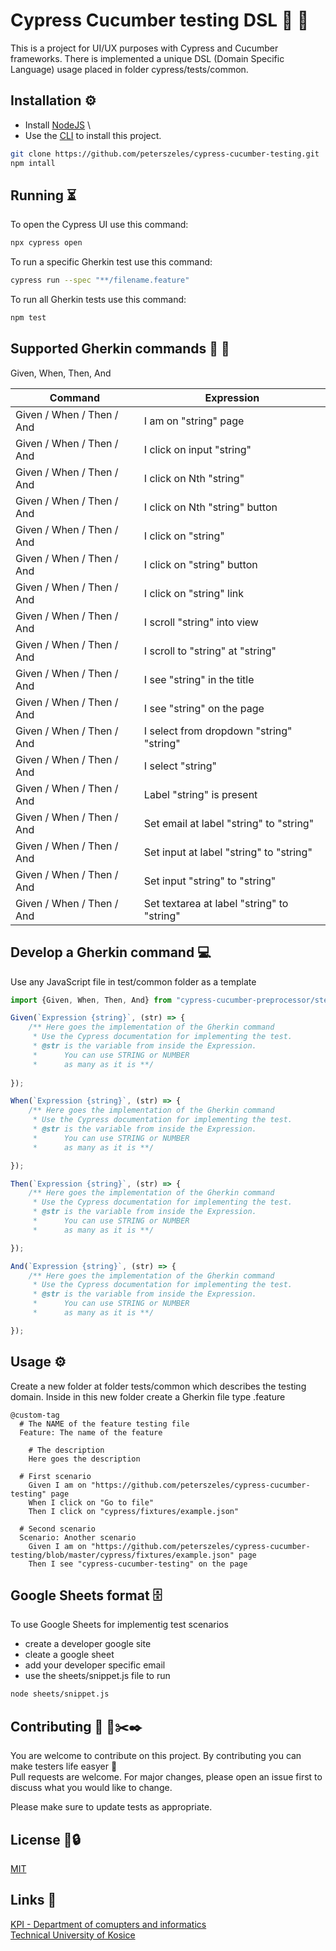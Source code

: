# Cypress Cucumber testing DSL 🥒 🚀

This is a project for UI/UX purposes with Cypress and Cucumber frameworks.
There is implemented a unique DSL (Domain Specific Language) usage placed in folder cypress/tests/common.


## Installation ⚙️

- Install [NodeJS](https://nodejs.org/en/) \
- Use the  [CLI](https://www.w3schools.com/whatis/whatis_cli.asp) to install this project.

```bash
git clone https://github.com/peterszeles/cypress-cucumber-testing.git
npm intall
```

## Running ⏳

To open the Cypress UI use this command:
```bash
npx cypress open
```

To run a specific Gherkin test use this command:
```bash
cypress run --spec "**/filename.feature"
```

To run all Gherkin tests use this command:
```bash
npm test
```

## Supported Gherkin commands 🥒 🔦

Given, When, Then, And

| Command | Expression |
| --- | --- |
| Given / When / Then / And | I am on "string" page | 
| Given / When / Then / And | I click on input "string" | 
| Given / When / Then / And | I click on Nth "string" | 
| Given / When / Then / And | I click on Nth "string" button | 
| Given / When / Then / And | I click on "string" | 
| Given / When / Then / And | I click on "string" button | 
| Given / When / Then / And | I click on "string" link | 
| Given / When / Then / And | I scroll "string" into view | 
| Given / When / Then / And | I scroll to "string" at "string" | 
| Given / When / Then / And | I see "string" in the title | 
| Given / When / Then / And | I see "string" on the page | 
| Given / When / Then / And | I select from dropdown "string" "string" | 
| Given / When / Then / And | I select "string" | 
| Given / When / Then / And | Label "string" is present | 
| Given / When / Then / And | Set email at label "string" to "string" | 
| Given / When / Then / And | Set input at label "string" to "string" | 
| Given / When / Then / And | Set input "string" to "string" | 
| Given / When / Then / And | Set textarea at label "string" to "string" | 


## Develop a Gherkin command 💻
Use any JavaScript file in test/common folder as a template
```javascript
import {Given, When, Then, And} from "cypress-cucumber-preprocessor/steps";

Given(`Expression {string}`, (str) => {
    /** Here goes the implementation of the Gherkin command
     * Use the Cypress documentation for implementing the test.
     * @str is the variable from inside the Expression. 
     *      You can use STRING or NUMBER
     *      as many as it is **/ 
    
});

When(`Expression {string}`, (str) => {
    /** Here goes the implementation of the Gherkin command
     * Use the Cypress documentation for implementing the test.
     * @str is the variable from inside the Expression.
     *      You can use STRING or NUMBER
     *      as many as it is **/

});

Then(`Expression {string}`, (str) => {
    /** Here goes the implementation of the Gherkin command
     * Use the Cypress documentation for implementing the test.
     * @str is the variable from inside the Expression.
     *      You can use STRING or NUMBER
     *      as many as it is **/

});

And(`Expression {string}`, (str) => {
    /** Here goes the implementation of the Gherkin command
     * Use the Cypress documentation for implementing the test.
     * @str is the variable from inside the Expression.
     *      You can use STRING or NUMBER
     *      as many as it is **/

});


```

## Usage ⚙️
Create a new folder at folder tests/common which describes the testing domain.
Inside in this new folder create a Gherkin file type .feature
```gherkin
@custom-tag
  # The NAME of the feature testing file  
  Feature: The name of the feature

    # The description   
    Here goes the description

  # First scenario
    Given I am on "https://github.com/peterszeles/cypress-cucumber-testing" page
    When I click on "Go to file"
    Then I click on "cypress/fixtures/example.json"
    
  # Second scenario
  Scenario: Another scenario
    Given I am on "https://github.com/peterszeles/cypress-cucumber-testing/blob/master/cypress/fixtures/example.json" page
    Then I see "cypress-cucumber-testing" on the page

```

## Google Sheets format 🗄
To use Google Sheets for implementig test scenarios
- create a developer google site
- cleate a google sheet
- add your developer specific email
- use the sheets/snippet.js file to run
```bash
node sheets/snippet.js
```

## Contributing 🥒 📐✂️✒️
You are welcome to contribute on this project. By contributing you can make testers life easyer 🙂 \
Pull requests are welcome. For major changes, please open an issue first to discuss what you would like to change.

Please make sure to update tests as appropriate.

## License 🛒🔒
[MIT](https://choosealicense.com/licenses/mit/)

## Links 🔗
[KPI - Department of comupters and informatics](https://kpi.fei.tuke.sk/en) \
[Technical University of Kosice](https://www.tuke.sk/wps/portal)

